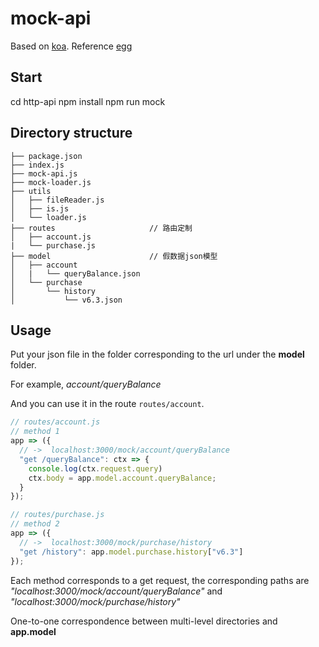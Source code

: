 # mock-api

Based on [koa](https://github.com/koajs/koa).
Reference [egg](https://github.com/eggjs/egg-core)

## Start

cd http-api
npm install
npm run mock

## Directory structure

```
├── package.json
├── index.js
├── mock-api.js
├── mock-loader.js
├── utils
│   ├── fileReader.js
│   ├── is.js
│   └── loader.js
├── routes                     // 路由定制
│   ├── account.js
|   └── purchase.js
├── model                      // 假数据json模型
│   ├── account
│   |   └── queryBalance.json
│   └── purchase
│       └── history
│           └── v6.3.json

```

## Usage

Put your json file in the folder corresponding to the url under the **model** folder.

For example, _account/queryBalance_

And you can use it in the route `routes/account`.

```js
// routes/account.js
// method 1
app => ({
  // ->  localhost:3000/mock/account/queryBalance
  "get /queryBalance": ctx => {
    console.log(ctx.request.query)
    ctx.body = app.model.account.queryBalance;
  }
});

// routes/purchase.js
// method 2
app => ({
  // ->  localhost:3000/mock/purchase/history
  "get /history": app.model.purchase.history["v6.3"]
});
```

Each method corresponds to a get request, the corresponding paths are *"localhost:3000/mock/account/queryBalance"* and *"localhost:3000/mock/purchase/history"*

One-to-one correspondence between multi-level directories and **app.model**

